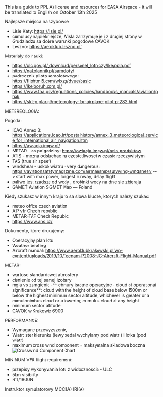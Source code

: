 This is a guide to PPL(A) license and resources for EASA Airspace - it will be translated to English on October 13th 2025

Najlepsze miejsca na szybowce 
- Lisie Katy: https://lisie.pl/
 - cumulusy najpiekniejsze, Wisla zatrzymuje je i z drugiej strony w Grudziadzu sa dobre warunki pogodowe CAVOK
- Leszno: https://aeroklub.leszno.pl/

Materialy do nauki:
- https://ulc.gov.pl/_download/personel_lotniczy/lke/ppla.pdf
- https://nakolannik.pl/samoloty/
- podrecznik pilota samolotowego: https://fliphtml5.com/wlxzg/dvue/basic
- https://lke.boruh.com.pl/
- https://www.faa.gov/regulations_policies/handbooks_manuals/aviation/phak
- https://sklep.plar.pl/meteorology-for-airplane-pilot-p-282.html

METEREOLOGIA:

Pogoda:
- ICAO Annex 3: https://applications.icao.int/postalhistory/annex_3_meteorological_service_for_international_air_navigation.htm
- https://awiacja.imgw.pl/
- METAR - co polgodziny: https://awiacja.imgw.pl/opis-produktow
- ATIS - mozna odsluchac na czestotliwosci w czasie rzeczywistym
- TAS (true air speef)
- windshear - uskok wiatru - very dangerous: https://aviationsafetymagazine.com/airmanship/surviving-windshear/ --> start with max power, longest runway, delay flight
- paliwo jest rzadsze od wody , drobinki wody na dnie sie zbieraja
- GAMET
[Aviation SIGMET Map — Poland](https://aviation-api.imgw.pl/image/significant/pl)


Kiedy szukasz w innym kraju to sa slowa klucze, ktorych nalezy szukac:
- meteo office czech aviation
- AIP vfr Chech republic
- METAR-TAF Chech Republic
- [https://www.ans.cz/ ](https://aim.rlp.cz/vfrmanual/actual/gen_1_cz.html)

Dokumenty, ktore drukujemy:
- Operacyjny plan lotu 
- Weather briefing
- Aircraft manual: https://www.aeroklubkrakowski.pl/wp-content/uploads/2019/10/Tecnam-P2008-JC-Aircraft-Flight-Manual.pdf

METAR:
- wartosc standardowej atmosfery
- cisnienie od tej samej izobary
- mgla vs zamglenie
-** chmury istotne operacyjne - cloud of operational significance**: cloud with the height of cloud base below 1500m or below the highest minimum sector altitude, whichever is greater or a cumulonimbus cloud or a towering cumulus cloud at any height
 -  minimum sector altitude
 -  CAVOK w Krakowie 6900




PERFORMANCE:
- Wymagane przewyzszenie,
- Wiatr: ster kierunku (lewy pedal wychylamy pod wiatr ) i lotka (pod wiatr)
- maximum cross wind component  = maksymalna skladowa boczna
 ![Crosswind Component Chart](https://mycfibook.com/wp-content/uploads/media/Crosswind-Component-Chart.svg)

MINIMUM VFR flight requirement:
- przepisy wykonywania lotu z widocznoscia - ULC 
- 5km visibility
- R11/1800N


Instruktor symulatorowy MCCI(A) IRI(A)

